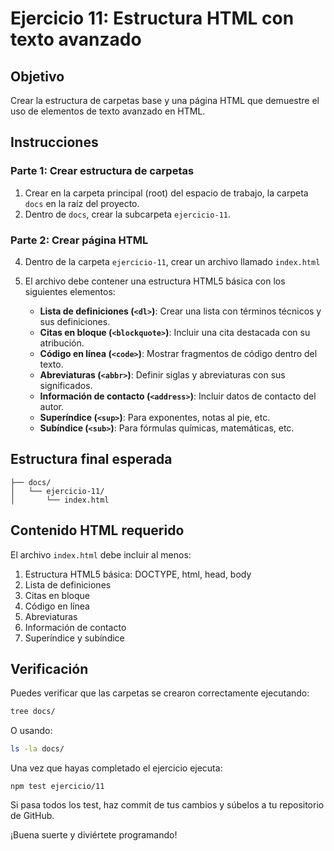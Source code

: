 # Ejercicio 11: Estructura HTML con texto avanzado

## Objetivo
Crear la estructura de carpetas base y una página HTML que demuestre el uso de elementos de texto avanzado en HTML.

## Instrucciones

### Parte 1: Crear estructura de carpetas
1. Crear en la carpeta principal (root) del espacio de trabajo, la carpeta `docs` en la raíz del proyecto.
3. Dentro de `docs`, crear la subcarpeta `ejercicio-11`.

### Parte 2: Crear página HTML
4. Dentro de la carpeta `ejercicio-11`, crear un archivo llamado `index.html`
5. El archivo debe contener una estructura HTML5 básica con los siguientes elementos:

   - **Lista de definiciones (`<dl>`)**: Crear una lista con términos técnicos y sus definiciones.
   - **Citas en bloque (`<blockquote>`)**: Incluir una cita destacada con su atribución.
   - **Código en línea (`<code>`)**: Mostrar fragmentos de código dentro del texto.
   - **Abreviaturas (`<abbr>`)**: Definir siglas y abreviaturas con sus significados.
   - **Información de contacto (`<address>`)**: Incluir datos de contacto del autor.
   - **Superíndice (`<sup>`)**: Para exponentes, notas al pie, etc.
   - **Subíndice (`<sub>`)**: Para fórmulas químicas, matemáticas, etc.

## Estructura final esperada

```
├── docs/
│   └── ejercicio-11/
│       └── index.html
```

## Contenido HTML requerido

El archivo `index.html` debe incluir al menos:

1. Estructura HTML5 básica: DOCTYPE, html, head, body
2. Lista de definiciones
3. Citas en bloque
4. Código en línea
5. Abreviaturas
6. Información de contacto
7. Superíndice y subíndice

## Verificación

Puedes verificar que las carpetas se crearon correctamente ejecutando:

```bash
tree docs/
```

O usando:

```bash
ls -la docs/
```

Una vez que hayas completado el ejercicio ejecuta: 
``` npm
npm test ejercicio/11
```
Si pasa todos los test, haz commit de tus cambios y súbelos a tu repositorio de GitHub.   

¡Buena suerte y diviértete programando!